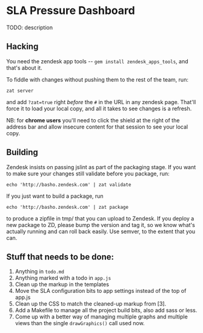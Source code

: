 # SLA Pressure Dashboard

TODO: description

## Hacking

You need the zendesk app tools -- `gem install zendesk_apps_tools`, and that's
about it.

To fiddle with changes without pushing them to the rest of the team, run:

    zat server

and add `?zat=true` right *before* the `#` in the URL in any zendesk page.
That'll force it to load your local copy, and all it takes to see changes is
a refresh.

NB: for **chrome users** you'll need to click the shield at the right of the
    address bar and allow insecure content for that session to see your local
    copy.


## Building

Zendesk insists on passing jslint as part of the packaging stage. If you want
to make sure your changes still validate before you package, run:

    echo 'http://basho.zendesk.com' | zat validate

If you just want to build a package, run

    echo 'http://basho.zendesk.com' | zat package

to produce a zipfile in tmp/ that you can upload to Zendesk. If you deploy
a new package to ZD, please bump the version and tag it, so we know what's
actually running and can roll back easily. Use semver, to the extent that
you can.

## Stuff that needs to be done:

 1. Anything in `todo.md`
 2. Anything marked with a todo in `app.js`
 3. Clean up the markup in the templates
 4. Move the SLA configuration bits to app settings instead of the top of app.js
 5. Clean up the CSS to match the cleaned-up markup from [3].
 6. Add a Makefile to manage all the project build bits, also add sass or less.
 7. Come up with a better way of managing multiple graphs and multiple views
    than the single `drawGraphics()` call used now.
